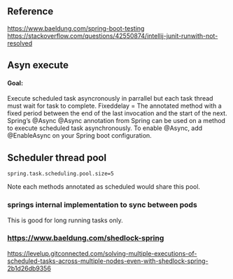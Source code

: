 ## Reference
https://www.baeldung.com/spring-boot-testing
https://stackoverflow.com/questions/42550874/intellij-junit-runwith-not-resolved


## Asyn execute
#### Goal:
Execute scheduled task asyncronously in parrallel but each task thread must wait for task to complete.
Fixeddelay = The annotated method with a fixed period between the end of the last invocation and the start of the next.
Spring’s @Async 
@Async annotation from Spring can be used on a method to execute scheduled task asynchronously.
To enable @Async, add @EnableAsync on your Spring boot configuration.

## Scheduler thread pool

    spring.task.scheduling.pool.size=5

Note each methods annotated as scheduled would share this pool. 

### springs internal implementation to sync between pods
This is good for long running tasks only. 

### https://www.baeldung.com/shedlock-spring

https://levelup.gitconnected.com/solving-multiple-executions-of-scheduled-tasks-across-multiple-nodes-even-with-shedlock-spring-2b1d26db9356

